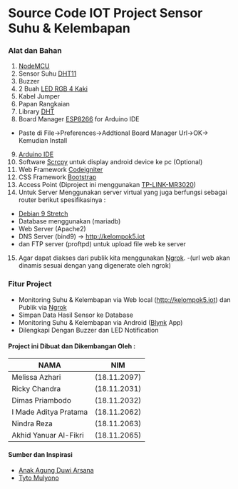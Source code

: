 # Source Code IOT Project Sensor Suhu & Kelembapan

### Alat dan Bahan
1. [NodeMCU](https://www.tokopedia.com/kakakstoree/nodemcu-v3-lolin-lua-wifi-board-based-esp8266-arduino-ready)
2. Sensor Suhu [DHT11](https://www.amazon.com/Breakout-DHT11-Temperature-Humidity-Sensor/dp/B01J0M3X3Y)
3. Buzzer
4. 2 Buah [LED RGB 4 Kaki](https://shopee.co.id/LED-RGB-Common-Cathode-5mm-4-kaki-Multicolor-Clear-Diode-Ultra-Bright-i.2178321.294270478)
5. Kabel Jumper
6. Papan Rangkaian
7. Library [DHT](https://github.com/adafruit/DHT-sensor-library)
8. Board Manager [ESP8266](https://arduino.esp8266.com/stable/package_esp8266com_index.json) for Arduino IDE
- Paste di File->Preferences->Addtional Board Manager Url->OK-> Kemudian Install
9. [Arduino IDE](https://www.arduino.cc/en/Main/Software)
10. Software [Scrcpy](https://github.com/Genymobile/scrcpy) untuk display android device ke pc (Optional)
11. Web Framework [Codeigniter](https://codeigniter.com/)
12. CSS Framework [Bootstrap](https://getbootstrap.com/)
13. Access Point (Diproject ini menggunakan [TP-LINK-MR3020](https://www.tp-link.com/id/home-networking/3g-4g-router/tl-mr3020/))
14. Untuk Server Menggunakan server virtual yang juga berfungsi sebagai router berikut spesifikasinya :
- [Debian 9 Stretch](http://kambing.ui.ac.id/iso/debian/9.7.0/amd64/iso-cd/)
- Database menggunakan (mariadb)
- Web Server (Apache2)
- DNS Server (bind9) -> http://kelompok5.iot
- dan FTP server (proftpd) untuk upload file web ke server
15. Agar dapat diakses dari publik kita menggunakan [Ngrok](https://ngrok.com/).
-(url web akan dinamis sesuai dengan yang digenerate oleh ngrok)

### Fitur Project

- Monitoring Suhu & Kelembapan via Web local (http://kelompok5.iot) dan Publik via [Ngrok](https://ngrok.com/)
- Simpan Data Hasil Sensor ke Database
- Monitoring Suhu & Kelembapan via Android ([Blynk](https://blynk.io/) App)
- Dilengkapi Dengan Buzzer dan LED Notification

#### Project ini Dibuat dan Dikembangan Oleh : 

NAMA | NIM
------------ | -------------
Melissa Azhari          |(18.11.2097)
Ricky Chandra	        |(18.11.2031)
Dimas Priambodo	        |(18.11.2032)
I Made Aditya Pratama	|(18.11.2062)
Nindra Reza	            |(18.11.2063)
Akhid Yanuar Al-Fikri	|(18.11.2065)

#### Sumber dan Inspirasi
- [Anak Agung Duwi Arsana](https://www.youtube.com/watch?v=RFJZcJATbMU)
- [Tyto Mulyono](https://www.youtube.com/watch?v=uNU_d7M3FAg)
